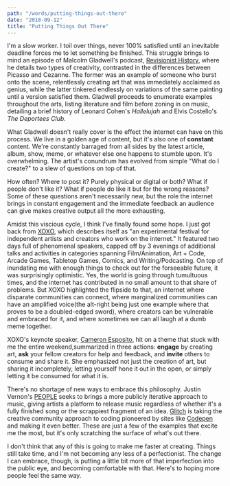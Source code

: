 ```yaml
---
path: "/words/putting-things-out-there"
date: "2018-09-12"
title: "Putting Things Out There"
---
```


I'm a slow worker. I toil over things, never 100% satisfied until an inevitable deadline forces me to let something be finished. This struggle brings to mind an episode of Malcolm Gladwell's podcast, [Revisionist History](http://revisionisthistory.com/episodes/07-hallelujah), where he details two types of creativity, contrasted in the differences between Picasso and Cezanne. The former was an example of someone who burst onto the scene, relentlessly creating art that was immediately acclaimed as genius, while the latter tinkered endlessly on variations of the same painting until a version satisfied them. Gladwell proceeds to enumerate examples throughout the arts, listing literature and film before zoning in on music, detailing a brief history of Leonard Cohen's _Hallelujah_ and Elvis Costello's _The Deportees Club_.

What Gladwell doesn't really cover is the effect the internet can have on this process. We live in a golden age of content, but it's also one of **constant** content. We're constantly barraged from all sides by the latest article, album, show, meme, or whatever else one happens to stumble upon. It's overwhelming. The artist's conundrum has evolved from simple "What do I create?" to a slew of questions on top of that.

How often? Where to post it? Purely physical or digital or both? What if people don't like it? What if people do like it but for the wrong reasons? Some of these questions aren't necessarily new, but the role the internet brings in constant engagement and the immediate feedback an audience can give makes creative output all the more exhausting.

Amidst this viscious cycle, I think I've finally found some hope. I just got back from [XOXO](https://2018.xoxofest.com/), which describes itself as "an experimental festival for independent artists and creators who work on the internet." It featured two days full of phenomenal speakers, capped off by 3 evenings of additional talks and activities in categories spanning Film/Animation, Art + Code, Arcade Games, Tabletop Games, Comics, and Writing/Podcasting. On top of inundating me with enough things to check out for the forseeable future, it was surprisingly optimistic. Yes, the world is going through tumultuous times, and the internet has contributed in no small amount to that share of problems. But XOXO highlighted the flipside to that, an internet where disparate communities can connect, where marginalized communities can have an amplified voice(the alt-right being just one example where that proves to be a doubled-edged sword), where creators can be vulnerable and embraced for it, and where sometimes we can all laugh at a dumb meme together.

XOXO's keynote speaker, [Cameron Esposito](https://www.cameronesposito.com/), hit on a theme that stuck with me the entire weekend,summarized in three actions: **engage** by creating art, **ask** your fellow creators for help and feedback, and **invite** others to consume and share it. She emphasized not just the creation of art, but sharing it incompletely, letting yourself hone it out in the open, or simply letting it be consumed for what it is.

There's no shortage of new ways to embrace this philosophy. Justin Vernon's [PEOPLE](https://www.p-e-o-p-l-e.com/) seeks to brings a more publicly iterative approach to music, giving artists a platform to release music regardless of whether it's a fully finished song or the scrappiest fragment of an idea. [Glitch](https://glitch.com/) is taking the creative community approach to coding pioneered by sites like [Codepen](https://codepen.io/) and making it even better. These are just a few of the examples that excite me the most, but it's only scratching the surface of what's out there.

I don't think that any of this is going to make me faster at creating. Things still take time, and I'm not becoming any less of a perfectionist. The change I can embrace, though, is putting a little bit more of that imperfection into the public eye, and becoming comfortable with that. Here's to hoping more people feel the same way.
